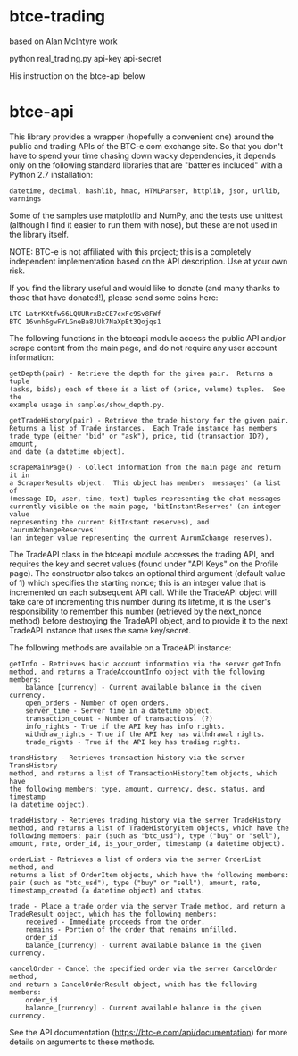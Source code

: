 btce-trading
============

based on Alan McIntyre work

python real_trading.py api-key api-secret

His instruction on the btce-api below

btce-api
========

This library provides a wrapper (hopefully a convenient one) around the public
and trading APIs of the BTC-e.com exchange site.  So that you don't have to 
spend your time chasing down wacky dependencies, it depends only on the
following standard libraries that are "batteries included" with a Python 2.7
installation: 

    datetime, decimal, hashlib, hmac, HTMLParser, httplib, json, urllib, warnings

Some of the samples use matplotlib and NumPy, and the tests use unittest
(although I find it easier to run them with nose), but these are not used 
in the library itself.

NOTE: BTC-e is not affiliated with this project; this is a completely independent 
implementation based on the API description.  Use at your own risk.

If you find the library useful and would like to donate (and many thanks to 
those that have donated!), please send some coins here:

    LTC LatrKXtfw66LQUURrxBzCE7cxFc9Sv8FWf
    BTC 16vnh6gwFYLGneBa8JUk7NaXpEt3Qojqs1

The following functions in the btceapi module access the public API and/or 
scrape content from the main page, and do not require any user account 
information:

    getDepth(pair) - Retrieve the depth for the given pair.  Returns a tuple 
    (asks, bids); each of these is a list of (price, volume) tuples.  See the
    example usage in samples/show_depth.py.

    getTradeHistory(pair) - Retrieve the trade history for the given pair.  
    Returns a list of Trade instances.  Each Trade instance has members 
    trade_type (either "bid" or "ask"), price, tid (transaction ID?), amount, 
    and date (a datetime object).
    
    scrapeMainPage() - Collect information from the main page and return it in
    a ScraperResults object.  This object has members 'messages' (a list of 
    (message ID, user, time, text) tuples representing the chat messages 
    currently visible on the main page, 'bitInstantReserves' (an integer value
    representing the current BitInstant reserves), and 'aurumXchangeReserves'
    (an integer value representing the current AurumXchange reserves).

The TradeAPI class in the btceapi module accesses the trading API, and requires
the key and secret values (found under "API Keys" on the Profile page).  The 
constructor also takes an optional third argument (default value of 1) which 
specifies the starting nonce; this is an integer value that is incremented
on each subsequent API call.  While the TradeAPI object will take care of 
incrementing this number during its lifetime, it is the user's responsibility 
to remember this number (retrieved by the next_nonce method) before destroying 
the TradeAPI object, and to provide it to the next TradeAPI instance that uses 
the same key/secret.

The following methods are available on a TradeAPI instance:

    getInfo - Retrieves basic account information via the server getInfo 
    method, and returns a TradeAccountInfo object with the following members:
        balance_[currency] - Current available balance in the given currency.
        open_orders - Number of open orders.
        server_time - Server time in a datetime object.
        transaction_count - Number of transactions. (?)
        info_rights - True if the API key has info rights.
        withdraw_rights - True if the API key has withdrawal rights.
        trade_rights - True if the API key has trading rights.
        
    transHistory - Retrieves transaction history via the server TransHistory
    method, and returns a list of TransactionHistoryItem objects, which have
    the following members: type, amount, currency, desc, status, and timestamp
    (a datetime object).
    
    tradeHistory - Retrieves trading history via the server TradeHistory 
    method, and returns a list of TradeHistoryItem objects, which have the 
    following members: pair (such as "btc_usd"), type ("buy" or "sell"), 
    amount, rate, order_id, is_your_order, timestamp (a datetime object).

    orderList - Retrieves a list of orders via the server OrderList method, and
    returns a list of OrderItem objects, which have the following members: 
    pair (such as "btc_usd"), type ("buy" or "sell"), amount, rate, 
    timestamp_created (a datetime object) and status.

    trade - Place a trade order via the server Trade method, and return a 
    TradeResult object, which has the following members:
        received - Immediate proceeds from the order.
        remains - Portion of the order that remains unfilled.
        order_id 
        balance_[currency] - Current available balance in the given currency.
        
    cancelOrder - Cancel the specified order via the server CancelOrder method,
    and return a CancelOrderResult object, which has the following members:
        order_id 
        balance_[currency] - Current available balance in the given currency.
    
See the API documentation (https://btc-e.com/api/documentation) for more 
details on arguments to these methods.
